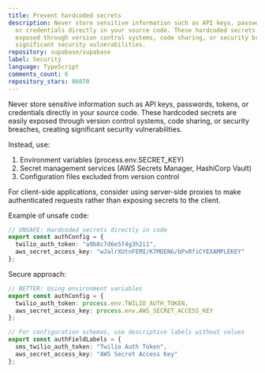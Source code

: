 ```yaml
---
title: Prevent hardcoded secrets
description: Never store sensitive information such as API keys, passwords, tokens,
  or credentials directly in your source code. These hardcoded secrets are easily
  exposed through version control systems, code sharing, or security breaches, creating
  significant security vulnerabilities.
repository: supabase/supabase
label: Security
language: TypeScript
comments_count: 6
repository_stars: 86070
---
```


Never store sensitive information such as API keys, passwords, tokens, or credentials directly in your source code. These hardcoded secrets are easily exposed through version control systems, code sharing, or security breaches, creating significant security vulnerabilities.

Instead, use:
1. Environment variables (process.env.SECRET_KEY)
2. Secret management services (AWS Secrets Manager, HashiCorp Vault)
3. Configuration files excluded from version control

For client-side applications, consider using server-side proxies to make authenticated requests rather than exposing secrets to the client.

Example of unsafe code:
```typescript
// UNSAFE: Hardcoded secrets directly in code
export const authConfig = {
  twilio_auth_token: "a9b8c7d6e5f4g3h2i1",
  aws_secret_access_key: "wJalrXUtnFEMI/K7MDENG/bPxRfiCYEXAMPLEKEY"
};
```

Secure approach:
```typescript
// BETTER: Using environment variables
export const authConfig = {
  twilio_auth_token: process.env.TWILIO_AUTH_TOKEN,
  aws_secret_access_key: process.env.AWS_SECRET_ACCESS_KEY
};

// For configuration schemas, use descriptive labels without values
export const authFieldLabels = {
  sms_twilio_auth_token: "Twilio Auth Token",
  aws_secret_access_key: "AWS Secret Access Key"
};
```